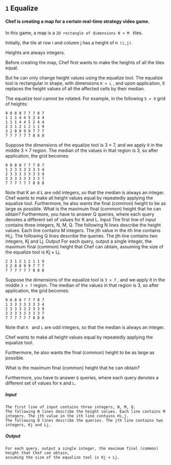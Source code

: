 ## ```1``` Equalize
####  Chef is creating a map for a certain real-time strategy video game. 

In this game, a map is a ```2D rectangle of dimensions N × M ``` tiles. 

Initially, the tile at row i and column j has a height of ``` H (i,j) ```. 

Heights are always integers.

Before creating the map, Chef first wants to make the heights of all the tiles equal. 

But he can only change height values using the equalize tool. The equalize tool is rectangular in shape, 
with dimensions ``` K × L ``` , and upon application, it replaces the height values of all the affected cells by their median.

The equalize tool cannot be rotated. For example, in the following ``` 5 × 9 ``` grid of heights:
 
 ```
 9 8 8 8 7 7 7 8 7
 1 1 1 4 4 5 2 4 4
 1 1 1 4 4 5 2 4 4
 2 3 1 2 1 2 1 1 9
 3 2 8 8 9 9 7 7 7
 7 7 7 7 7 7 8 8 8
 ```
 
 Suppose the dimensions of the equalize tool is 3 × 7, and we apply it in the middle 3 × 7 region. The median of the values in that region is 3, so after application, the grid becomes:
 ```
 9 8 8 8 7 7 7 8 7
 1 3 3 3 3 3 3 3 4
 2 3 3 3 3 3 3 3 9
 3 3 3 3 3 3 3 3 7
 7 7 7 7 7 7 8 8 8
 ```
 
 Note that K an
 d L are odd integers, so that the median is always an integer.
 Chef wants to make all height values equal by repeatedly applying the equalize tool. Furthermore, he also wants the final (common) height to be as large as possible. What is the maximum final (common) height that he can obtain?
 Furthermore, you have to answer Q queries, where each query denotes a different set of values for K and L.
 Input
 The first line of input contains three integers, N, M, Q.
 The following N lines describe the height values. Each line contains M integers. The jth value in the ith line contains Hi,j.
 The following Q lines describe the queries. The jth line contains two integers, Kj and Lj.
 Output
 For each query, output a single integer, the maximum final (common) height that Chef can obtain,
 assuming the size of the equalize tool is Kj × Lj.
 ```
 2 3 1 2 1 2 1 1 9
 3 2 8 8 9 9 7 7 7
 7 7 7 7 7 7 8 8 8
 ```
 
 Suppose the dimensions of the equalize tool is ``` 3 × 7 ``` , and we apply it in the middle ``` 3 × 7 ``` region. 
 The median of the values in that region is 3, so after application, the grid becomes:
 ```
 9 8 8 8 7 7 7 8 7
 1 3 3 3 3 3 3 3 4
 2 3 3 3 3 3 3 3 9
 3 3 3 3 3 3 3 3 7
 7 7 7 7 7 7 8 8 8
 ```
 
 Note that ```K ``` and ``` L ``` are odd integers, so that the median is always an integer.
 
 Chef wants to make all height values equal by repeatedly applying the equalize tool. 
 
 Furthermore, he also wants the final (common) height to be as large as possible. 
 
 What is the maximum final (common) height that he can obtain?
 
 Furthermore, you have to answer ```Q``` queries, where each query denotes a different set of values for ```K``` and ```L```.

##### Input
 ```
 The first line of input contains three integers, N, M, Q.
 The following N lines describe the height values. Each line contains M integers. The jth value in the ith line contains Hi,j.
 The following Q lines describe the queries. The jth line contains two integers, Kj and Lj.
```

##### Output
 ```
 For each query, output a single integer, the maximum final (common) height that Chef can obtain,
 assuming the size of the equalize tool is Kj × Lj.
 ```
